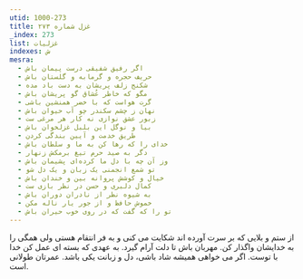 ```yaml
---
utid: 1000-273
title: غزل شماره ۲۷۳
_index: 273
list: غزلیات
indexes: ش
mesra:
  - اگر رفیق شفیقی درست پیمان باش
  - حریف حجره و گرمابه و گلستان باش
  - شکنج زلف پریشان به دست باد مده
  - مگو که خاطر عُشاق گو پریشان باش
  - گرت هواست که با خضر همنشین باشی
  - نهان ز چشم سکندر چو آب حیوان باش
  - زبور عشق نوازی نه کار هر مرغی ست
  - بیا و نوگل این بلبل غزلخوان باش
  - طریق خدمت و آیین بندگی کردن
  - خدای را که رها کن به ما و سلطان باش
  - دگر به صید حرم تیغ برمکش زنهار
  - وز آن چه با دل ما کرده‌ای پشیمان باش
  - تو شمع انجمنی یک زبان و یک دل شو
  - خیال و کوشش پروانه بین و خندان باش
  - کمال دلبری و حسن در نظر بازی ست
  - به شیوه نظر از نادران دوران باش
  - خموش حافظ و از جور یار ناله مکن
  - تو را که گفت که در روی خوب حیران باش
---
```

از ستم و بلایی که بر سرت آورده اند شکایت می کنی و به فر انتقام هستی ولی همگی را به خدایشان واگذار کن. مهربان باش تا دلت آرام گیرد. به عهدی که بسته ای عمل کن خدا با توست. اگر می خواهی همیشه شاد باشی، دل و زبانت یکی باشد. عمرتان طولانی است.
